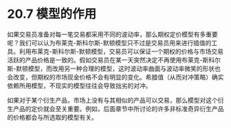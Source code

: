 # 20.7 模型的作用

如果交易员准备对每一笔交易都采用不同的波动率，那么期权定价模型有多重要呢？我们可以认为布莱克-斯科尔斯-默顿模型只不过是交易员用来进行插值的工具。利用布莱克-斯科尔斯-默顿模型，交易员可以保证一个期权的价格与市场交易活跃的产品价格是一致的。假如交易员在某一天突然决定不再使用布莱克-斯科尔斯-默顿模型，而改用另一种合理的模型，这时波动率曲面与波动率微笑的形状也会改变，但期权的市场现金价格不会有明显的变化。希腊值（从而对冲策略）确实依赖所用模型，不现实的模型往往会导致拙劣的对冲。


如果对于某个衍生产品，市场上没有与其相似的产品可以交易，那么模型对这个衍生产品的定价就会至关重要。例如，后面章节中所讨论的许多非标准奇异衍生产品的价格都会与所选取的模型有关。